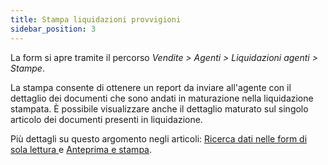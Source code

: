 ```yaml
---
title: Stampa liquidazioni provvigioni
sidebar_position: 3
---
```


La form si apre tramite il percorso *Vendite > Agenti > Liquidazioni agenti > Stampe*.

La stampa consente di ottenere un report da inviare all'agente con il dettaglio dei documenti che sono andati in maturazione nella liquidazione stampata. È possibile visualizzare anche il dettaglio maturato sul singolo articolo dei documenti presenti in liquidazione.

Più dettagli su questo argomento negli articoli: [Ricerca dati nelle form di sola lettura ](/docs/guide/operations-with-data/data-search-in-read-only-forms) e [Anteprima e stampa](/docs/guide/operations-with-data/reports).
